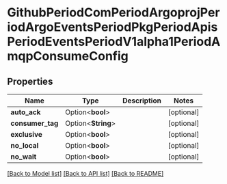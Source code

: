 # GithubPeriodComPeriodArgoprojPeriodArgoEventsPeriodPkgPeriodApisPeriodEventsPeriodV1alpha1PeriodAmqpConsumeConfig

## Properties

Name | Type | Description | Notes
------------ | ------------- | ------------- | -------------
**auto_ack** | Option<**bool**> |  | [optional]
**consumer_tag** | Option<**String**> |  | [optional]
**exclusive** | Option<**bool**> |  | [optional]
**no_local** | Option<**bool**> |  | [optional]
**no_wait** | Option<**bool**> |  | [optional]

[[Back to Model list]](../README.md#documentation-for-models) [[Back to API list]](../README.md#documentation-for-api-endpoints) [[Back to README]](../README.md)


